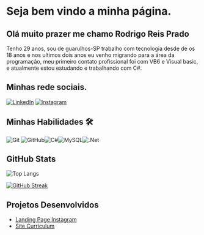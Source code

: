 # Seja bem vindo a minha página.

## Olá muito prazer me chamo Rodrigo Reis Prado
Tenho 29 anos, sou de guarulhos-SP trabalho com tecnologia desde de os 18 anos e nos ultimos dois anos eu venho migrando para a área da programação, meu primeiro contato profissional foi com VB6 e Visual basic, e atualmente estou estudando e trabalhando com C#.


## Minhas rede sociais.

[![LinkedIn](https://img.shields.io/badge/LinkedIn-000?style=for-the-badge&logo=linkedin&logoColor=0E76A8)](https://www.linkedin.com/in/rodrigo-reis-prado-9aabb9170/)
[![Instagram](https://img.shields.io/badge/Instagram-000?logo=instagram)](https://www.instagram.com/rodrigoreis99/)

##  Minhas Habilidades 🛠

![Git](https://img.shields.io/badge/git-%23F05033.svg?style=for-the-badge&logo=git&logoColor=white) ![GitHub](https://img.shields.io/badge/github-%23121011.svg?style=for-the-badge&logo=github&logoColor=white)![C#](https://img.shields.io/badge/C%23-000?style=for-the-badge&logo=c-sharp&logoColor=823085)![MySQL](https://img.shields.io/badge/mysql-%2300f.svg?style=for-the-badge&logo=mysql&logoColor=white)![.Net](https://img.shields.io/badge/.NET-5C2D91?style=for-the-badge&logo=.net&logoColor=white)

## GitHub Stats

![Top Langs](https://github-readme-stats-git-masterrstaa-rickstaa.vercel.app/api/top-langs/?username=rodrigoreis99&bg_color=000&border_color=30A3DC&title_color=E94D5F&text_color=FFF)

[![GitHub Streak](https://streak-stats.demolab.com?user=rodrigoreis99&theme=dark&locale=pt_BR)](https://git.io/streak-stats)

## Projetos Desenvolvidos
- [Landing Page Instagram](https://github.com/rodrigoreis99/Desafio-instagram)
- [Site Curriculum](https://github.com/rodrigoreis99/Curriculo)